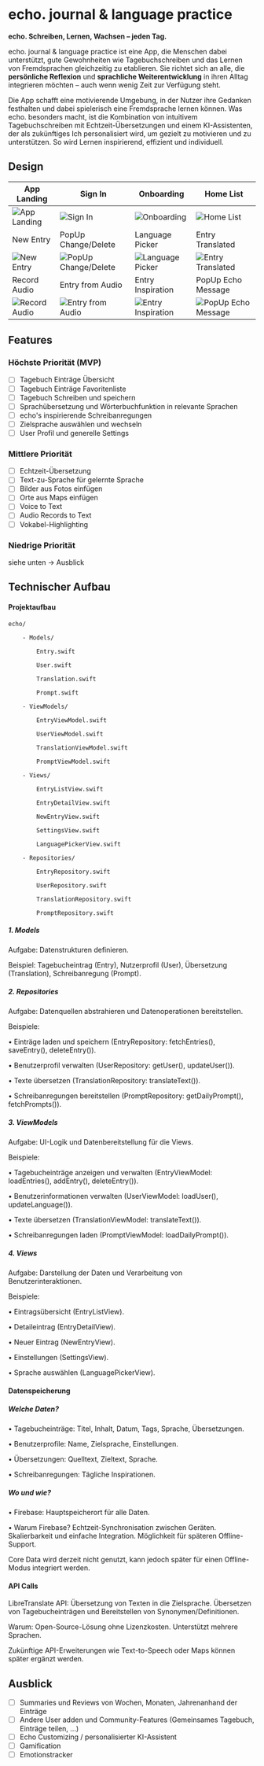 # echo. journal & language practice

**echo. Schreiben, Lernen, Wachsen – jeden Tag.**

echo. journal & language practice ist eine App, die Menschen dabei unterstützt, gute Gewohnheiten wie Tagebuchschreiben und das Lernen von Fremdsprachen gleichzeitig zu etablieren. Sie richtet sich an alle, die **persönliche Reflexion** und **sprachliche Weiterentwicklung** in ihren Alltag integrieren möchten – auch wenn wenig Zeit zur Verfügung steht.

Die App schafft eine motivierende Umgebung, in der Nutzer ihre Gedanken festhalten und dabei spielerisch eine Fremdsprache lernen können. Was echo. besonders macht, ist die Kombination von intuitivem Tagebuchschreiben mit Echtzeit-Übersetzungen und einem KI-Assistenten, der als zukünftiges Ich personalisiert wird, um gezielt zu motivieren und zu unterstützen. So wird Lernen inspirierend, effizient und individuell.


## Design

| App Landing             | Sign In               | Onboarding             | Home List            |
|--------------------------|-----------------------|------------------------|----------------------|
| ![App Landing](./img/App%20Landing.png) | ![Sign In](./img/Sign%20In.png) | ![Onboarding](./img/echo%20onboarding.png) | ![Home List](./img/Home%20List.png) |
| New Entry               | PopUp Change/Delete | Language Picker        | Entry Translated     |
| ![New Entry](./img/New%20Entry.png) | ![PopUp Change/Delete](./img/PopUp%20Change%20Delete.png) | ![Language Picker](./img/Language%20Picker.png) | ![Entry Translated](./img/Entry%20translated.png) |
| Record Audio            | Entry from Audio     | Entry Inspiration      | PopUp Echo Message   |
| ![Record Audio](./img/Record%20Audio.png) | ![Entry from Audio](./img/Entry%20from%20Audio.png) | ![Entry Inspiration](./img/Echo%20Entry%20Inspiration.png) | ![PopUp Echo Message](./img/PopUp%20Echo%20Message.png) |


## Features

### Höchste Priorität (MVP)
- [ ] Tagebuch Einträge Übersicht
- [ ] Tagebuch Einträge Favoritenliste
- [ ] Tagebuch Schreiben und speichern
- [ ] Sprachübersetzung und Wörterbuchfunktion in relevante Sprachen
- [ ] echo's inspirierende Schreibanregungen
- [ ] Zielsprache auswählen und wechseln
- [ ] User Profil und generelle Settings
### Mittlere Priorität
- [ ] Echtzeit-Übersetzung
- [ ] Text-zu-Sprache für gelernte Sprache
- [ ] Bilder aus Fotos einfügen
- [ ] Orte aus Maps einfügen
- [ ] Voice to Text
- [ ] Audio Records to Text
- [ ] Vokabel-Highlighting
### Niedrige Priorität
siehe unten -> Ausblick


## Technischer Aufbau


#### Projektaufbau

	echo/

		- Models/

			Entry.swift

			User.swift

			Translation.swift

			Prompt.swift

		- ViewModels/

			EntryViewModel.swift

			UserViewModel.swift

			TranslationViewModel.swift

			PromptViewModel.swift

		- Views/

			EntryListView.swift
		
			EntryDetailView.swift

			NewEntryView.swift

			SettingsView.swift

			LanguagePickerView.swift

		- Repositories/

			EntryRepository.swift

			UserRepository.swift

			TranslationRepository.swift

			PromptRepository.swift


##### 1. Models

Aufgabe: Datenstrukturen definieren.

Beispiel: Tagebucheintrag (Entry), Nutzerprofil (User), Übersetzung (Translation), Schreibanregung (Prompt).

##### 2. Repositories

Aufgabe: Datenquellen abstrahieren und Datenoperationen bereitstellen.

Beispiele:

•	Einträge laden und speichern (EntryRepository: fetchEntries(), saveEntry(), deleteEntry()).
 
•	Benutzerprofil verwalten (UserRepository: getUser(), updateUser()).
 
•	Texte übersetzen (TranslationRepository: translateText()).
 
•	Schreibanregungen bereitstellen (PromptRepository: getDailyPrompt(), fetchPrompts()).
 
##### 3. ViewModels

Aufgabe: UI-Logik und Datenbereitstellung für die Views.

Beispiele:

•	Tagebucheinträge anzeigen und verwalten (EntryViewModel: loadEntries(), addEntry(), deleteEntry()).
 
•	Benutzerinformationen verwalten (UserViewModel: loadUser(), updateLanguage()).
 
•	Texte übersetzen (TranslationViewModel: translateText()).
 
•	Schreibanregungen laden (PromptViewModel: loadDailyPrompt()).

##### 4. Views

Aufgabe: Darstellung der Daten und Verarbeitung von Benutzerinteraktionen.

Beispiele:

•	Eintragsübersicht (EntryListView).
 
•	Detaileintrag (EntryDetailView).
 
•	Neuer Eintrag (NewEntryView).
 
•	Einstellungen (SettingsView).
 
•	Sprache auswählen (LanguagePickerView).



#### Datenspeicherung

##### Welche Daten?

•	Tagebucheinträge: Titel, Inhalt, Datum, Tags, Sprache, Übersetzungen.
 
•	Benutzerprofile: Name, Zielsprache, Einstellungen.
 	
  •	Übersetzungen: Quelltext, Zieltext, Sprache.
   
•	Schreibanregungen: Tägliche Inspirationen.

##### Wo und wie?

•	Firebase: Hauptspeicherort für alle Daten.

•	Warum Firebase? Echtzeit-Synchronisation zwischen Geräten. Skalierbarkeit und einfache Integration. Möglichkeit für späteren Offline-Support.

Core Data wird derzeit nicht genutzt, kann jedoch später für einen Offline-Modus integriert werden.



#### API Calls

LibreTranslate API: Übersetzung von Texten in die Zielsprache. Übersetzen von Tagebucheinträgen und Bereitstellen von Synonymen/Definitionen.

Warum: Open-Source-Lösung ohne Lizenzkosten. Unterstützt mehrere Sprachen.

Zukünftige API-Erweiterungen wie Text-to-Speech oder Maps können später ergänzt werden.


## Ausblick

- [ ] Summaries und Reviews von Wochen, Monaten, Jahrenanhand der Einträge
- [ ] Andere User adden und Community-Features (Gemeinsames Tagebuch, Einträge teilen, ...)
- [ ] Echo Customizing / personalisierter KI-Assistent
- [ ] Gamification
- [ ] Emotionstracker
